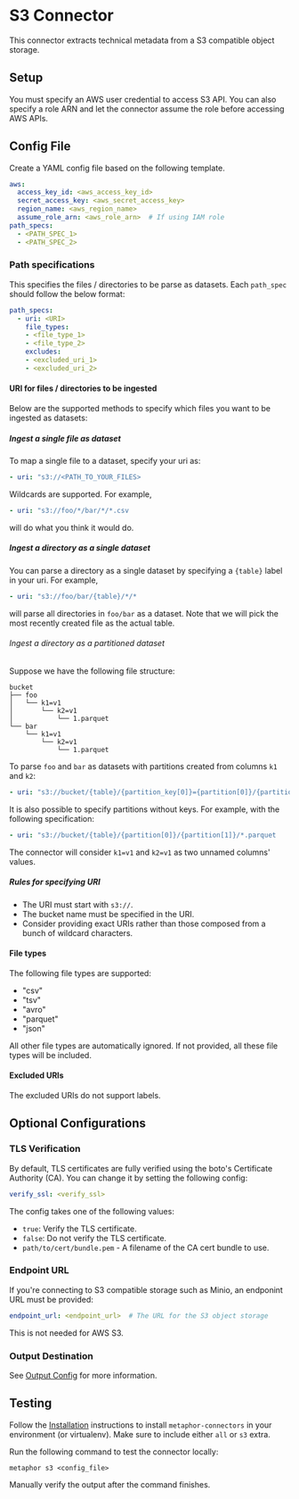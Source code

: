 # S3 Connector

This connector extracts technical metadata from a S3 compatible object storage.

## Setup

You must specify an AWS user credential to access S3 API. You can also specify a role ARN and let the connector assume the role before accessing AWS APIs.

## Config File

Create a YAML config file based on the following template.

```yaml
aws:
  access_key_id: <aws_access_key_id>
  secret_access_key: <aws_secret_access_key>
  region_name: <aws_region_name>
  assume_role_arn: <aws_role_arn>  # If using IAM role
path_specs:
  - <PATH_SPEC_1>
  - <PATH_SPEC_2>
```

### Path specifications

This specifies the files / directories to be parse as datasets. Each `path_spec` should follow the below format:

```yaml
path_specs:
  - uri: <URI>
    file_types:
    - <file_type_1>
    - <file_type_2>
    excludes:
    - <excluded_uri_1>
    - <excluded_uri_2>
```

#### URI for files / directories to be ingested

Below are the supported methods to specify which files you want to be ingested as datasets:

##### Ingest a single file as dataset

To map a single file to a dataset, specify your uri as:

```yaml
- uri: "s3://<PATH_TO_YOUR_FILES>
```

Wildcards are supported. For example,

```yaml
- uri: "s3://foo/*/bar/*/*.csv
```

will do what you think it would do.

##### Ingest a directory as a single dataset

You can parse a directory as a single dataset by specifying a `{table}` label in your uri. For example,

```yaml
- uri: "s3://foo/bar/{table}/*/*
```

will parse all directories in `foo/bar` as a dataset. Note that we will pick the most recently created file as the actual table.

###### Ingest a directory as a partitioned dataset

Suppose we have the following file structure:

```
bucket
├── foo
│   └── k1=v1
│       └── k2=v1
│           └── 1.parquet
└── bar
    └── k1=v1
        └── k2=v1
            └── 1.parquet
```

To parse `foo` and `bar` as datasets with partitions created from columns `k1` and `k2`:

```yaml
- uri: "s3://bucket/{table}/{partition_key[0]}={partition[0]}/{partition_key[1]}={partition[1]}/*.parquet
```

It is also possible to specify partitions without keys. For example, with the following specification:

```yaml
- uri: "s3://bucket/{table}/{partition[0]}/{partition[1]}/*.parquet
```

The connector will consider `k1=v1` and `k2=v1` as two unnamed columns' values.

##### Rules for specifying URI

- The URI must start with `s3://`.
- The bucket name must be specified in the URI.
- Consider providing exact URIs rather than those composed from a bunch of wildcard characters.

#### File types

The following file types are supported:

- "csv"
- "tsv"
- "avro"
- "parquet"
- "json"

All other file types are automatically ignored. If not provided, all these file types will be included.

#### Excluded URIs

The excluded URIs do not support labels.

## Optional Configurations

### TLS Verification

By default, TLS certificates are fully verified using the boto's Certificate Authority (CA). You can change it by setting the following config:

```yaml
verify_ssl: <verify_ssl> 
```

The config takes one of the following values:
- `true`: Verify the TLS certificate.
- `false`: Do not verify the TLS certificate.
- `path/to/cert/bundle.pem` - A filename of the CA cert bundle to use.

### Endpoint URL

If you're connecting to S3 compatible storage such as Minio, an endponint URL must be provided:

```yaml
endpoint_url: <endpoint_url>  # The URL for the S3 object storage
```

This is not needed for AWS S3.

### Output Destination

See [Output Config](../common/docs/output.md) for more information.

## Testing

Follow the [Installation](../../README.md) instructions to install `metaphor-connectors` in your environment (or virtualenv). Make sure to include either `all` or `s3` extra.

Run the following command to test the connector locally:

```shell
metaphor s3 <config_file>
```

Manually verify the output after the command finishes.
